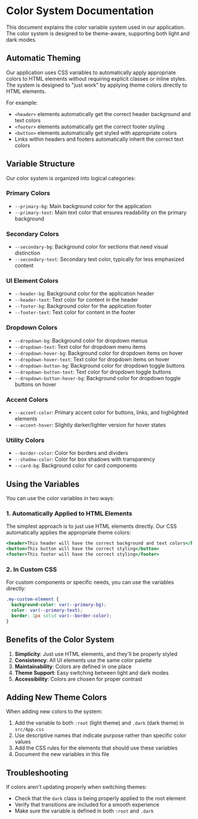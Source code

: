 # Color System Documentation

This document explains the color variable system used in our application. The color system is designed to be theme-aware, supporting both light and dark modes.

## Automatic Theming

Our application uses CSS variables to automatically apply appropriate colors to HTML elements without requiring explicit classes or inline styles. The system is designed to "just work" by applying theme colors directly to HTML elements.

For example:

- `<header>` elements automatically get the correct header background and text colors
- `<footer>` elements automatically get the correct footer styling
- `<button>` elements automatically get styled with appropriate colors
- Links within headers and footers automatically inherit the correct text colors

## Variable Structure

Our color system is organized into logical categories:

### Primary Colors

- `--primary-bg`: Main background color for the application
- `--primary-text`: Main text color that ensures readability on the primary background

### Secondary Colors

- `--secondary-bg`: Background color for sections that need visual distinction
- `--secondary-text`: Secondary text color, typically for less emphasized content

### UI Element Colors

- `--header-bg`: Background color for the application header
- `--header-text`: Text color for content in the header
- `--footer-bg`: Background color for the application footer
- `--footer-text`: Text color for content in the footer

### Dropdown Colors

- `--dropdown-bg`: Background color for dropdown menus
- `--dropdown-text`: Text color for dropdown menu items
- `--dropdown-hover-bg`: Background color for dropdown items on hover
- `--dropdown-hover-text`: Text color for dropdown items on hover
- `--dropdown-button-bg`: Background color for dropdown toggle buttons
- `--dropdown-button-text`: Text color for dropdown toggle buttons
- `--dropdown-button-hover-bg`: Background color for dropdown toggle buttons on hover

### Accent Colors

- `--accent-color`: Primary accent color for buttons, links, and highlighted elements
- `--accent-hover`: Slightly darker/lighter version for hover states

### Utility Colors

- `--border-color`: Color for borders and dividers
- `--shadow-color`: Color for box shadows with transparency
- `--card-bg`: Background color for card components

## Using the Variables

You can use the color variables in two ways:

### 1. Automatically Applied to HTML Elements

The simplest approach is to just use HTML elements directly. Our CSS automatically applies the appropriate theme colors:

```jsx
<header>This header will have the correct background and text colors</header>
<button>This button will have the correct styling</button>
<footer>This footer will have the correct styling</footer>
```

### 2. In Custom CSS

For custom components or specific needs, you can use the variables directly:

```css
.my-custom-element {
  background-color: var(--primary-bg);
  color: var(--primary-text);
  border: 1px solid var(--border-color);
}
```

## Benefits of the Color System

1. **Simplicity**: Just use HTML elements, and they'll be properly styled
2. **Consistency**: All UI elements use the same color palette
3. **Maintainability**: Colors are defined in one place
4. **Theme Support**: Easy switching between light and dark modes
5. **Accessibility**: Colors are chosen for proper contrast

## Adding New Theme Colors

When adding new colors to the system:

1. Add the variable to both `:root` (light theme) and `.dark` (dark theme) in `src/App.css`
2. Use descriptive names that indicate purpose rather than specific color values
3. Add the CSS rules for the elements that should use these variables
4. Document the new variables in this file

## Troubleshooting

If colors aren't updating properly when switching themes:

- Check that the `dark` class is being properly applied to the root element
- Verify that transitions are included for a smooth experience
- Make sure the variable is defined in both `:root` and `.dark`
